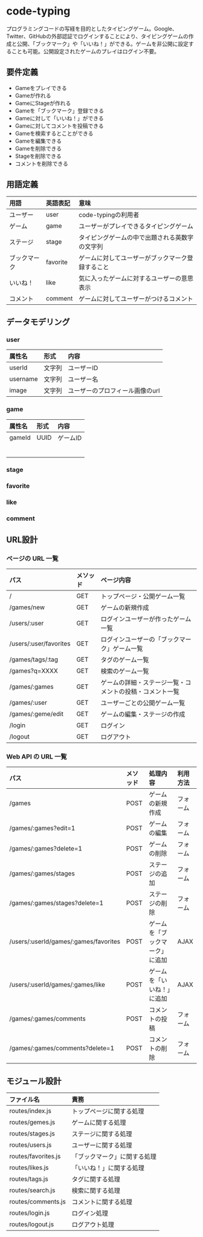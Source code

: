 # code-typing
プログラミングコードの写経を目的としたタイピングゲーム。Google、Twitter、GitHubの外部認証でログインすることにより、タイピングゲームの作成と公開、「ブックマーク」や「いいね！」ができる。ゲームを非公開に設定することも可能。公開設定されたゲームのプレイはログイン不要。
## 要件定義
- Gameをプレイできる
- Gameが作れる
- GameにStageが作れる
- Gameを「ブックマーク」登録できる
- Gameに対して「いいね！」ができる
- Gameに対してコメントを投稿できる
- Gameを検索するとことができる
- Gameを編集できる
- Gameを削除できる
- Stageを削除できる
- コメントを削除できる
## 用語定義
| 用語 | 英語表記 | 意味 |
| :-- | :-- | :-- |
| ユーザー | user | code-typingの利用者 |
| ゲーム | game | ユーザーがプレイできるタイピングゲーム |
| ステージ | stage | タイピングゲームの中で出題される英数字の文字列 |
| ブックマーク | favorite | ゲームに対してユーザーがブックマーク登録すること |
| いいね！ | like | 気に入ったゲームに対するユーザーの意思表示 |
| コメント | comment | ゲームに対してユーザーがつけるコメント |
## データモデリング
### user
| 属性名 | 形式 | 内容 |
| :-- | :-- | :-- |
| userId | 文字列 | ユーザーID |
| username | 文字列 | ユーザー名 |
| image | 文字列 | ユーザーのプロフィール画像のurl |
### game
| 属性名 | 形式 | 内容 |
| :-- | :-- | :-- |
| gameId | UUID | ゲームID |
|  |  |  |
|  |  |  |
|  |  |  |
|  |  |  |
|  |  |  |
|  |  |  |
### stage
### favorite
### like
### comment
## URL設計
### ページの URL 一覧
| パス | メソッド | ページ内容 |
| :-- | :-- | :-- |
| / | GET | トップページ・公開ゲーム一覧 |
| /games/new | GET | ゲームの新規作成 |
| /users/:user | GET | ログインユーザーが作ったゲーム一覧 |
| /users/:user/favorites | GET | ログインユーザーの「ブックマーク」ゲーム一覧 |
| /games/tags/:tag | GET | タグのゲーム一覧 |
| /games?q=XXXX | GET | 検索のゲーム一覧 |
| /games/:games | GET | ゲームの詳細・ステージ一覧・コメントの投稿・コメント一覧 |
| /games/:user | GET | ユーザーごとの公開ゲーム一覧 |
| /games/:geme/edit | GET | ゲームの編集・ステージの作成 |
| /login | GET | ログイン |
| /logout | GET | ログアウト |
### Web API の URL 一覧
| パス | メソッド | 処理内容 | 利用方法 |
| :-- | :-- | :-- | :-- |
| /games | POST | ゲームの新規作成 | フォーム |
| /games/:games?edit=1 | POST | ゲームの編集 | フォーム |
| /games/:games?delete=1 | POST | ゲームの削除 | フォーム |
| /games/:games/stages | POST | ステージの追加 | フォーム |
| /games/:games/stages?delete=1 | POST | ステージの削除 | フォーム |
| /users/:userId/games/:games/favorites | POST | ゲームを「ブックマーク」に追加 | AJAX |
| /users/:userId/games/:games/like | POST | ゲームを「いいね！」に追加 | AJAX |
| /games/:games/comments | POST | コメントの投稿 | フォーム |
| /games/:games/comments?delete=1 | POST | コメントの削除 | フォーム |
## モジュール設計
| ファイル名 | 責務 |
| :-- | :-- |
| routes/index.js | トップページに関する処理 |
| routes/gemes.js | ゲームに関する処理 |
| routes/stages.js | ステージに関する処理 |
| routes/users.js | ユーザーに関する処理 |
| routes/favorites.js | 「ブックマーク」に関する処理 |
| routes/likes.js | 「いいね！」に関する処理 |
| routes/tags.js | タグに関する処理 |
| routes/search.js | 検索に関する処理 |
| routes/comments.js | コメントに関する処理 |
| routes/login.js | ログイン処理 |
| routes/logout.js | ログアウト処理 |